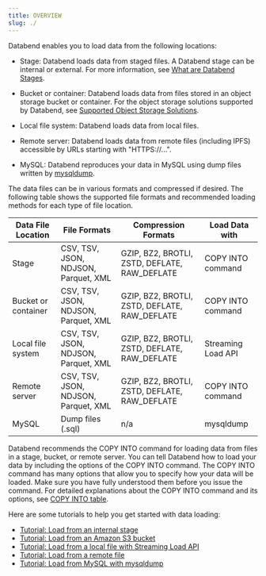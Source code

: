 ```yaml
---
title: OVERVIEW
slug: ./
---
```


Databend enables you to load data from the following locations:

- Stage:  Databend loads data from staged files. A Databend stage can be internal or external. For more information, see [What are Databend Stages](../30-reference/30-sql/00-ddl/40-stage/index.md#what-are-databend-stages).

- Bucket or container: Databend loads data from files stored in an object storage bucket or container. For the object storage solutions supported by Databend, see [Supported Object Storage Solutions](../10-deploy/00-understanding-deployment-modes.md#supported-object-storage-solutions).

- Local file system: Databend loads data from local files.

- Remote server: Databend loads data from remote files (including IPFS) accessible by URLs starting with "HTTPS://...".

- MySQL: Databend reproduces your data in MySQL using dump files written by [mysqldump](https://dev.mysql.com/doc/refman/8.0/en/mysqldump.html).

The data files can be in various formats and compressed if desired. The following table shows the supported file formats and recommended loading methods for each type of file location.

| Data File Location  | File Formats                         | Compression Formats                           | Load Data with     |
|---------------------|--------------------------------------|-----------------------------------------------|--------------------|
| Stage               | CSV, TSV, JSON, NDJSON, Parquet, XML | GZIP, BZ2, BROTLI, ZSTD, DEFLATE, RAW_DEFLATE | COPY INTO command  |
| Bucket or container | CSV, TSV, JSON, NDJSON, Parquet, XML | GZIP, BZ2, BROTLI, ZSTD, DEFLATE, RAW_DEFLATE | COPY INTO command  |
| Local file system   | CSV, TSV, JSON, NDJSON, Parquet, XML | GZIP, BZ2, BROTLI, ZSTD, DEFLATE, RAW_DEFLATE | Streaming Load API |
| Remote server       | CSV, TSV, JSON, NDJSON, Parquet, XML | GZIP, BZ2, BROTLI, ZSTD, DEFLATE, RAW_DEFLATE | COPY INTO command  |
| MySQL               | Dump files (.sql)                    | n/a                                           | mysqldump          |

Databend recommends the COPY INTO command for loading data from files in a stage, bucket, or remote server. You can tell Databend how to load your data by including the options of the COPY INTO command. The COPY INTO command has many options that allow you to specify how your data will be loaded. Make sure you have fully understood them before you issue the command. For detailed explanations about the COPY INTO command and its options, see [COPY INTO table](../30-reference/30-sql/10-dml/dml-copy-into-table.md).

Here are some tutorials to help you get started with data loading:

- [Tutorial: Load from an internal stage](00-stage.md)
- [Tutorial: Load from an Amazon S3 bucket](01-s3.md)
- [Tutorial: Load from a local file with Streaming Load API](./02-local.md)
- [Tutorial: Load from a remote file](04-http.md)
- [Tutorial: Load from MySQL with mysqldump](./03-mysql.md)